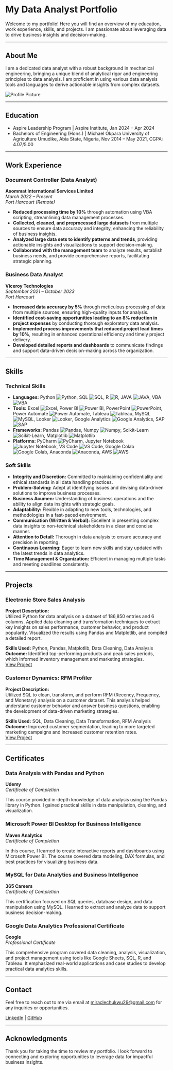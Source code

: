 # My Data Analyst Portfolio

Welcome to my portfolio! Here you will find an overview of my education, work experience, skills, and projects. I am passionate about leveraging data to drive business insights and decision-making. 

---

## About Me

I am a dedicated data analyst with a robust background in mechanical engineering, bringing a unique blend of analytical rigor and engineering principles to data analysis. I am proficient in using various data analysis tools and languages to derive actionable insights from complex datasets.

![Profile Picture](linkedin_profile.jpg)

---

## Education

- Aspire Leadership Program | Aspire Institute, Jan 2024 – Apr 2024
- Bachelors of Engineering (Hons.) | Michael Okpara University of Agriculture Umudike, Abia State, Nigeria, Nov 2014 – May 2021, CGPA: 4.07/5.00


---

## Work Experience

### Document Controller (Data Analyst)
**Asommat International Services Limited**  
_March 2022 – Present_  
_Port Harcourt (Remote)_

- **Reduced processing time by 10%** through automation using VBA scripting, streamlining data management processes.
- **Collected, cleaned, and preprocessed large datasets** from multiple sources to ensure data accuracy and integrity, enhancing the reliability of business insights.
- **Analyzed large data sets to identify patterns and trends**, providing actionable insights and visualizations to support decision-making.
- **Collaborated with the management team** to analyze results, establish business needs, and provide comprehensive reports, facilitating strategic planning.

### Business Data Analyst
**Viceroy Technologies**  
_September 2021 – October 2023_  
_Port Harcourt_

- **Increased data accuracy by 5%** through meticulous processing of data from multiple sources, ensuring high-quality inputs for analysis.
- **Identified cost-saving opportunities leading to an 8% reduction in project expenses** by conducting thorough exploratory data analysis.
- **Implemented process improvements that reduced project lead times by 10%**, resulting in enhanced operational efficiency and timely project delivery.
- **Developed detailed reports and dashboards** to communicate findings and support data-driven decision-making across the organization.

---

## Skills

### Technical Skills
- **Languages:** Python ![Python](https://img.shields.io/badge/Python-3776AB?style=for-the-badge&logo=python&logoColor=white), SQL ![SQL](https://img.shields.io/badge/SQL-3776AB?style=for-the-badge&logo=sql&logoColor=white), R ![R](https://img.shields.io/badge/R-276DC3?style=for-the-badge&logo=r&logoColor=white), JAVA ![JAVA](https://img.shields.io/badge/Java-007396?style=for-the-badge&logo=java&logoColor=white), VBA ![VBA](https://img.shields.io/badge/VBA-217346?style=for-the-badge&logo=vba&logoColor=white)
- **Tools:** Excel ![Excel](https://img.shields.io/badge/Excel-217346?style=for-the-badge&logo=microsoft-excel&logoColor=white), Power BI ![Power BI](https://img.shields.io/badge/Power%20BI-F2C811?style=for-the-badge&logo=power-bi&logoColor=black), PowerPoint ![PowerPoint](https://img.shields.io/badge/PowerPoint-B7472A?style=for-the-badge&logo=microsoft-powerpoint&logoColor=white), Power Automate ![Power Automate](https://img.shields.io/badge/Power%20Automate-0089D6?style=for-the-badge&logo=power-automate&logoColor=white), Tableau ![Tableau](https://img.shields.io/badge/Tableau-E97627?style=for-the-badge&logo=tableau&logoColor=white), MySQL ![MySQL](https://img.shields.io/badge/MySQL-4479A1?style=for-the-badge&logo=mysql&logoColor=white), Looker ![Looker](https://img.shields.io/badge/Looker-4285F4?style=for-the-badge&logo=looker&logoColor=white), Google Analytics ![Google Analytics](https://img.shields.io/badge/Google%20Analytics-E37400?style=for-the-badge&logo=google-analytics&logoColor=white), SAP ![SAP](https://img.shields.io/badge/SAP-0FAAFF?style=for-the-badge&logo=sap&logoColor=white)
- **Frameworks:** Pandas ![Pandas](https://img.shields.io/badge/Pandas-150458?style=for-the-badge&logo=pandas&logoColor=white), Numpy ![Numpy](https://img.shields.io/badge/Numpy-013243?style=for-the-badge&logo=numpy&logoColor=white), Scikit-Learn ![Scikit-Learn](https://img.shields.io/badge/Scikit%20Learn-F7931E?style=for-the-badge&logo=scikit-learn&logoColor=white), Matplotlib ![Matplotlib](https://img.shields.io/badge/Matplotlib-3776AB?style=for-the-badge&logo=python&logoColor=white)
- **Platforms:** PyCharm ![PyCharm](https://img.shields.io/badge/PyCharm-000000?style=for-the-badge&logo=pycharm&logoColor=white), Jupyter Notebook ![Jupyter Notebook](https://img.shields.io/badge/Jupyter%20Notebook-F37626?style=for-the-badge&logo=jupyter&logoColor=white), VS Code ![VS Code](https://img.shields.io/badge/VS%20Code-007ACC?style=for-the-badge&logo=visual-studio-code&logoColor=white), Google Colab ![Google Colab](https://img.shields.io/badge/Google%20Colab-F9AB00?style=for-the-badge&logo=google-colab&logoColor=white), Anaconda ![Anaconda](https://img.shields.io/badge/Anaconda-44A833?style=for-the-badge&logo=anaconda&logoColor=white), AWS ![AWS](https://img.shields.io/badge/AWS-232F3E?style=for-the-badge&logo=amazon-aws&logoColor=white)


### Soft Skills
- **Integrity and Discretion:** Committed to maintaining confidentiality and ethical standards in all data handling practices.
- **Problem-Solving:** Adept at identifying issues and devising data-driven solutions to improve business processes.
- **Business Acumen:** Understanding of business operations and the ability to align data insights with strategic goals.
- **Adaptability:** Flexible in adapting to new tools, technologies, and methodologies in a fast-paced environment.
- **Communication (Written & Verbal):** Excellent in presenting complex data insights to non-technical stakeholders in a clear and concise manner.
- **Attention to Detail:** Thorough in data analysis to ensure accuracy and precision in reporting.
- **Continuous Learning:** Eager to learn new skills and stay updated with the latest trends in data analytics.
- **Time Management & Organization:** Efficient in managing multiple tasks and meeting deadlines consistently.

---

## Projects

### Electronic Store Sales Analysis
**Project Description:**  
Utilized Python for data analysis on a dataset of 186,850 entries and 6 columns. Applied data cleaning and transformation techniques to extract key insights on sales performance, customer behavior, and product popularity. Visualized the results using Pandas and Matplotlib, and compiled a detailed report.

**Skills Used:** Python, Pandas, Matplotlib, Data Cleaning, Data Analysis  
**Outcome:** Identified top-performing products and peak sales periods, which informed inventory management and marketing strategies.  
[View Project](https://github.com/your-username/electronic-store-sales-analysis)

### Customer Dynamics: RFM Profiler
**Project Description:**  
Utilized SQL to clean, transform, and perform RFM (Recency, Frequency, and Monetary) analysis on a customer dataset. This analysis helped understand customer behavior and answer business questions, enabling the development of data-driven marketing strategies.

**Skills Used:** SQL, Data Cleaning, Data Transformation, RFM Analysis  
**Outcome:** Improved customer segmentation, leading to more targeted marketing campaigns and increased customer retention rates.  
[View Project](https://github.com/your-username/customer-dynamics-rfm-profiler)

---
## Certificates

### Data Analysis with Pandas and Python
**Udemy**  
_Certificate of Completion_

This course provided in-depth knowledge of data analysis using the Pandas library in Python. I gained practical skills in data manipulation, cleaning, and visualization.

### Microsoft Power BI Desktop for Business Intelligence
**Maven Analytics**  
_Certificate of Completion_

In this course, I learned to create interactive reports and dashboards using Microsoft Power BI. The course covered data modeling, DAX formulas, and best practices for visualizing business data.

### MySQL for Data Analytics and Business Intelligence
**365 Careers**  
_Certificate of Completion_

This certification focused on SQL queries, database design, and data manipulation using MySQL. I learned to extract and analyze data to support business decision-making.

### Google Data Analytics Professional Certificate
**Google**  
_Professional Certificate_

This comprehensive program covered data cleaning, analysis, visualization, and project management using tools like Google Sheets, SQL, R, and Tableau. It emphasized real-world applications and case studies to develop practical data analytics skills.

---

## Contact

Feel free to reach out to me via email at [miraclechukwu29@gmail.com](mailto:miraclechukwu29@gmail.com) for any inquiries or opportunities.

[LinkedIn](www.linkedin.com/in/miraclechukwu) | [GitHub](https://github.com/your-username)

---

## Acknowledgments

Thank you for taking the time to review my portfolio. I look forward to connecting and exploring opportunities to leverage data for impactful business insights.

